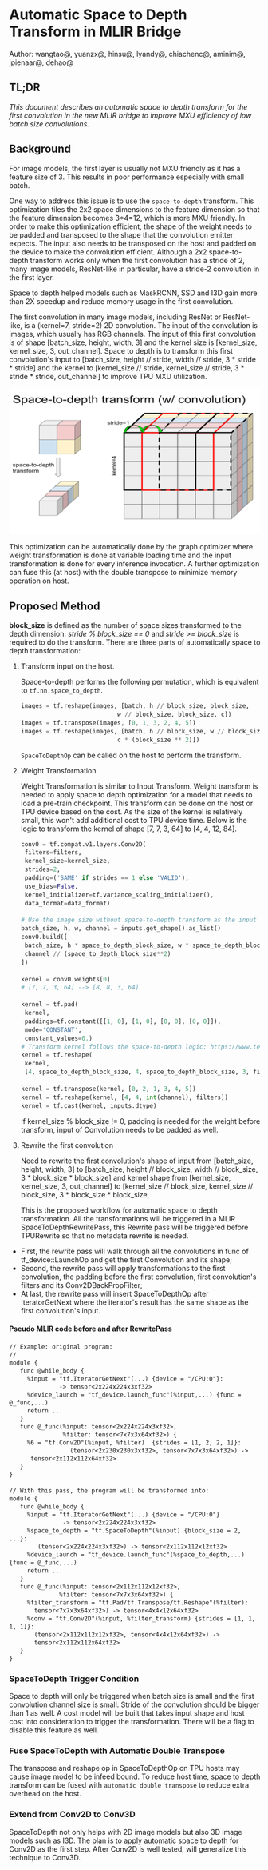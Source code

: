 # Automatic Space to Depth Transform in MLIR Bridge

Author: wangtao@, yuanzx@, hinsu@, lyandy@, chiachenc@, aminim@, jpienaar@,
dehao@

## TL;DR

_This document describes an automatic space to depth transform for the first
convolution in the new MLIR bridge to improve MXU efficiency of low batch size
convolutions._

## Background

For image models, the first layer is usually not MXU friendly as it has a
feature size of 3. This results in poor performance especially with small batch.

One way to address this issue is to use the `space-to-depth` transform. This
optimization tiles the 2x2 space dimensions to the feature dimension so that the
feature dimension becomes 3\*4=12, which is more MXU friendly. In order to make
this optimization efficient, the shape of the weight needs to be padded and
transposed to the shape that the convolution emitter expects. The input also
needs to be transposed on the host and padded on the device to make the
convolution efficient. Although a 2x2 space-to-depth transform works only when
the first convolution has a stride of 2, many image models, ResNet-like in
particular, have a stride-2 convolution in the first layer.

Space to depth helped models such as MaskRCNN, SSD and I3D gain more than 2X
speedup and reduce memory usage in the first convolution.

The first convolution in many image models, including ResNet or ResNet-like, is
a (kernel=7, stride=2) 2D convolution. The input of the convolution is images,
which usually has RGB channels. The input of this first convolution is of shape
[batch\_size, height, width, 3] and the kernel size is [kernel\_size,
kernel\_size, 3, out\_channel]. Space to depth is to transform this first
convolution's input to [batch\_size, height // stride, width // stride, 3 \*
stride \* stride] and the kernel to [kernel\_size // stride, kernel\_size //
stride, 3 \* stride \* stride, out\_channel] to improve TPU MXU utilization.

![drawings](images/space_to_depth_transform.png)

This optimization can be automatically done by the graph optimizer where weight
transformation is done at variable loading time and the input transformation is
done for every inference invocation. A further optimization can fuse this (at
host) with the double transpose to minimize memory operation on host.

## Proposed Method

**block\_size** is defined as the number of space sizes transformed to the depth
dimension. _stride % block\_size == 0_ and _stride >= block\_size_ is required
to do the transform. There are three parts of automatically space to depth
transformation:

1.  Transform input on the host.

    Space-to-depth performs the following permutation, which is equivalent to
    `tf.nn.space_to_depth`.

    ```python
    images = tf.reshape(images, [batch, h // block_size, block_size,
                               w // block_size, block_size, c])
    images = tf.transpose(images, [0, 1, 3, 2, 4, 5])
    images = tf.reshape(images, [batch, h // block_size, w // block_size,
                               c * (block_size ** 2)])
    ```

    `SpaceToDepthOp` can be called on the host to perform the transform.

1.  Weight Transformation

    Weight Transformation is similar to Input Transform. Weight transform is
    needed to apply space to depth optimization for a model that needs to load a
    pre-train checkpoint. This transform can be done on the host or TPU device
    based on the cost. As the size of the kernel is relatively small, this won't
    add additional cost to TPU device time. Below is the logic to transform the
    kernel of shape [7, 7, 3, 64] to [4, 4, 12, 84].

    ```python
    conv0 = tf.compat.v1.layers.Conv2D(
     filters=filters,
     kernel_size=kernel_size,
     strides=2,
     padding=('SAME' if strides == 1 else 'VALID'),
     use_bias=False,
     kernel_initializer=tf.variance_scaling_initializer(),
     data_format=data_format)

    # Use the image size without space-to-depth transform as the input of conv0.
    batch_size, h, w, channel = inputs.get_shape().as_list()
    conv0.build([
     batch_size, h * space_to_depth_block_size, w * space_to_depth_block_size,
     channel // (space_to_depth_block_size**2)
    ])

    kernel = conv0.weights[0]
    # [7, 7, 3, 64] --> [8, 8, 3, 64]

    kernel = tf.pad(
     kernel,
     paddings=tf.constant([[1, 0], [1, 0], [0, 0], [0, 0]]),
     mode='CONSTANT',
     constant_values=0.)
    # Transform kernel follows the space-to-depth logic: https://www.tensorflow.org/api_docs/python/tf/nn/space_to_depth)
    kernel = tf.reshape(
     kernel,
     [4, space_to_depth_block_size, 4, space_to_depth_block_size, 3, filters])

    kernel = tf.transpose(kernel, [0, 2, 1, 3, 4, 5])
    kernel = tf.reshape(kernel, [4, 4, int(channel), filters])
    kernel = tf.cast(kernel, inputs.dtype)
    ```

    If kernel\_size % block\_size != 0, padding is needed for the weight before
    transform, input of Convolution needs to be padded as well.

1.  Rewrite the first convolution

    Need to rewrite the first convolution's shape of input from [batch\_size,
    height, width, 3] to [batch\_size, height // block\_size, width //
    block\_size, 3 \* block\_size \* block\_size] and kernel shape from
    [kernel\_size, kernel\_size, 3, out\_channel] to [kernel\_size //
    block\_size, kernel\_size // block\_size, 3 \* block\_size \* block\_size,

    This is the proposed workflow for automatic space to depth transformation.
    All the transformations will be triggered in a MLIR SpaceToDepthRewritePass,
    this Rewrite pass will be triggered before TPURewrite so that no metadata
    rewrite is needed.

*   First, the rewrite pass will walk through all the convolutions in func of
    tf\_device::LaunchOp and get the first Convolution and its shape;
*   Second, the rewrite pass will apply transformations to the first
    convolution, the padding before the first convolution, first convolution's
    filters and its Conv2DBackPropFilter;
*   At last, the rewrite pass will insert SpaceToDepthOp after IteratorGetNext
    where the iterator's result has the same shape as the first convolution's
    input.

#### Pseudo MLIR code before and after RewritePass

```mlir
// Example: original program:
//
module {
   func @while_body {
     %input = "tf.IteratorGetNext"(...) {device = "/CPU:0"}:
              -> tensor<2x224x224x3xf32>
     %device_launch = "tf_device.launch_func"(%input,...) {func = @_func,...)
     return ...
   }
   func @_func(%input: tensor<2x224x224x3xf32>,
               %filter: tensor<7x7x3x64xf32>) {
     %6 = "tf.Conv2D"(%input, %filter)  {strides = [1, 2, 2, 1]}:
                 (tensor<2x230x230x3xf32>, tensor<7x7x3x64xf32>) ->
      tensor<2x112x112x64xf32>
   }
}

// With this pass, the program will be transformed into:
module {
   func @while_body {
     %input = "tf.IteratorGetNext"(...) {device = "/CPU:0"}
               -> tensor<2x224x224x3xf32>
     %space_to_depth = "tf.SpaceToDepth"(%input) {block_size = 2, ...}:
        (tensor<2x224x224x3xf32>) -> tensor<2x112x112x12xf32>
     %device_launch = "tf_device.launch_func"(%space_to_depth,...) {func = @_func,...)
     return ...
   }
   func @_func(%input: tensor<2x112x112x12xf32>,
              %filter: tensor<7x7x3x64xf32>) {
     %filter_transform = "tf.Pad/tf.Transpose/tf.Reshape"(%filter):
       tensor<7x7x3x64xf32>) -> tensor<4x4x12x64xf32>
     %conv = "tf.Conv2D"(%input, %filter_transform) {strides = [1, 1, 1, 1]}:
       (tensor<2x112x112x12xf32>, tensor<4x4x12x64xf32>) ->
       tensor<2x112x112x64xf32>
   }
}
```

### SpaceToDepth Trigger Condition

Space to depth will only be triggered when batch size is small and the first
convolution channel size is small. Stride of the convolution should be bigger
than 1 as well. A cost model will be built that takes input shape and host cost
into consideration to trigger the transformation. There will be a flag to
disable this feature as well.

### Fuse SpaceToDepth with Automatic Double Transpose

The transpose and reshape op in SpaceToDepthOp on TPU hosts may cause image
model to be infeed bound. To reduce host time, space to depth transform can be
fused with `automatic double transpose` to reduce extra overhead on the host.

### Extend from Conv2D to Conv3D

SpaceToDepth not only helps with 2D image models but also 3D image models such
as I3D. The plan is to apply automatic space to depth for Conv2D as the first
step. After Conv2D is well tested, will generalize this technique to Conv3D.
